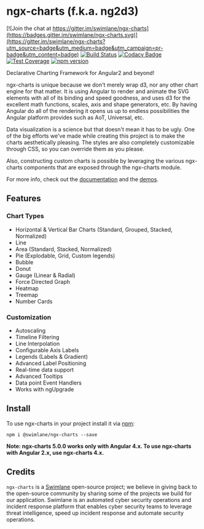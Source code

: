 # ngx-charts (f.k.a. ng2d3)
[![Join the chat at https://gitter.im/swimlane/ngx-charts](https://badges.gitter.im/swimlane/ngx-charts.svg)](https://gitter.im/swimlane/ngx-charts?utm_source=badge&utm_medium=badge&utm_campaign=pr-badge&utm_content=badge) 
[![Build Status](https://travis-ci.org/swimlane/ngx-charts.svg?branch=master)](https://travis-ci.org/swimlane/ngx-charts) 
[![Codacy Badge](https://api.codacy.com/project/badge/Grade/b097196f7f544412a79a99080a41bbc1)](https://www.codacy.com/app/Swimlane/ngx-charts?utm_source=github.com&amp;utm_medium=referral&amp;utm_content=swimlane/ngx-charts&amp;utm_campaign=Badge_Grade)
[![Test Coverage](https://codeclimate.com/github/swimlane/ngx-charts/badges/coverage.svg)](https://codeclimate.com/github/swimlane/ngx-charts/coverage)
[![npm version](https://badge.fury.io/js/%40swimlane%2Fngx-charts.svg)](https://badge.fury.io/js/%40swimlane%2Fngx-charts)

Declarative Charting Framework for Angular2 and beyond!

ngx-charts is unique because we don't merely wrap d3, nor any other chart engine for that matter. It is using Angular to render and animate the SVG elements with all of its binding and speed goodness, and uses d3 for the excellent math functions, scales, axis and shape generators, etc. By having Angular do all of the rendering it opens us up to endless possibilities the Angular platform provides such as AoT, Universal, etc. 

Data visualization is a science but that doesn't mean it has to be ugly. One of the big efforts we've made while creating this project is to make the charts aesthetically pleasing. The styles are also completely customizable through CSS, so you can override them as you please.

Also, constructing custom charts is possible by leveraging the various ngx-charts components that are exposed through the ngx-charts module.

For more info, check out the [documentation](https://swimlane.gitbooks.io/ngx-charts/content/) and the [demos](https://swimlane.github.io/ngx-charts/).

## Features
### Chart Types
- Horizontal & Vertical Bar Charts (Standard, Grouped, Stacked, Normalized)
- Line 
- Area (Standard, Stacked, Normalized)
- Pie (Explodable, Grid, Custom legends)
- Bubble
- Donut
- Gauge (Linear & Radial)
- Force Directed Graph
- Heatmap
- Treemap
- Number Cards

### Customization
- Autoscaling
- Timeline Filtering
- Line Interpolation
- Configurable Axis Labels
- Legends (Labels & Gradient)
- Advanced Label Positioning
- Real-time data support
- Advanced Tooltips
- Data point Event Handlers
- Works with ngUpgrade

## Install
To use ngx-charts in your project install it via [npm](https://www.npmjs.com/package/@swimlane/ngx-charts):

```
npm i @swimlane/ngx-charts --save
```

**Note: ngx-charts 5.0.0 works only with Angular 4.x. 
To use ngx-charts with Angular 2.x, use ngx-charts 4.x.**

## Credits
`ngx-charts` is a [Swimlane](http://swimlane.com) open-source project; we believe in giving back to the open-source community by sharing some of the projects we build for our application. Swimlane is an automated cyber security operations and incident response platform that enables cyber security teams to leverage threat intelligence, speed up incident response and automate security operations.
